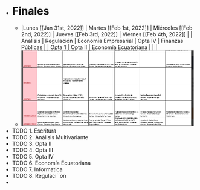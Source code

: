 - # Finales
	- |Lunes [[Jan 31st, 2022]] | Martes [[Feb 1st, 2022]] |  Miércoles [[Feb 2nd, 2022]] |  Jueves [[Feb 3rd, 2022]] |  Viernes [[Feb 4th, 2022]] |
	  |  Análisis  | Regulación    |  Economía Empresarial    |  Opta IV  |  Finanzas Públicas  |
	  | Opta 1  |  Opta II   |   Economía Ecuatoriana  |   |   |
	- ![image.png](../assets/image_1643061761054_0.png)
- TODO  1. Escritura
- TODO 2. Análisis Multivariante
- TODO 3. Opta II
- TODO 4. Opta III
- TODO 5. Opta IV
- TODO 6. Economía Ecuatoriana
- TODO 7. Informatica
- TODO 8. Regulaci´´on
-